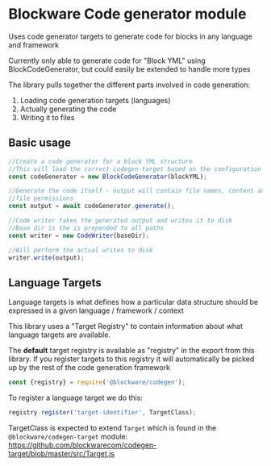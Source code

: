 # Blockware Code generator module
Uses code generator targets to generate code for blocks in any language and framework 

Currently only able to generate code for "Block YML" using BlockCodeGenerator, 
but could easily be extended to handle more types

The library pulls together the different parts involved in code generation:
1. Loading code generation targets (languages) 
1. Actually generating the code
1. Writing it to files

## Basic usage
```javascript
//Create a code generator for a block YML structure
//This will load the correct codegen-target based on the configuration in the YML 
const codeGenerator = new BlockCodeGenerator(blockYML);

//Generate the code itself - output will contain file names, content and
//file permissions 
const output = await codeGenerator.generate();

//Code writer takes the generated output and writes it to disk
//Base dir is the is prepended to all paths
const writer = new CodeWriter(baseDir);

//Will perform the actual writes to disk
writer.write(output);
```

 ## Language Targets
Language targets is what defines how a particular data structure should be
expressed in a given language / framework / context

This library uses a "Target Registry" to contain information about what 
language targets are available.

The **default** target registry is available as "registry" in the export
from this library. If you register targets to this registry it will automatically
be picked up by the rest of the code generation framework
```javascript
const {registry} = require('@blockware/codegen');
```

To register a language target we do this:
```javascript
registry.register('target-identifier', TargetClass);
```
TargetClass is expected to extend ```Target``` which is found in the
```@blockware/codegen-target``` module:
https://github.com/blockwarecom/codegen-target/blob/master/src/Target.js

